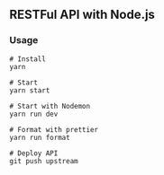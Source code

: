 RESTFul API with Node.js
---

### Usage
```
# Install
yarn

# Start
yarn start

# Start with Nodemon
yarn run dev

# Format with prettier
yarn run format

# Deploy API
git push upstream

```
